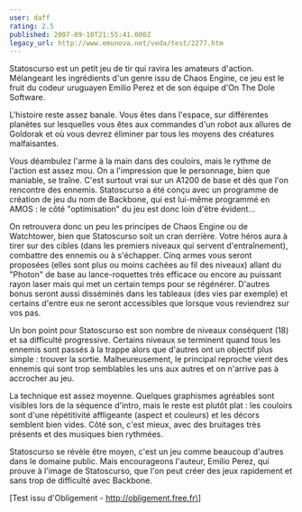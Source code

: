 ```yaml
---
user: daff
rating: 2.5
published: 2007-09-10T21:55:41.000Z
legacy_url: http://www.emunova.net/veda/test/2277.htm
---
```

Statoscurso est un petit jeu de tir qui ravira les amateurs d'action. Mélangeant les ingrédients d'un genre issu de Chaos Engine, ce jeu est le fruit du codeur uruguayen Emilio Perez et de son équipe d'On The Dole Software.  

  

L'histoire reste assez banale. Vous êtes dans l'espace, sur différentes planètes sur lesquelles vous êtes aux commandes d'un robot aux allures de Goldorak et où vous devrez éliminer par tous les moyens des créatures malfaisantes.  

  

Vous déambulez l'arme à la main dans des couloirs, mais le rythme de l'action est assez mou. On a l'impression que le personnage, bien que maniable, se traîne. C'est surtout vrai sur un A1200 de base et dès que l'on rencontre des ennemis. Statoscurso a été conçu avec un programme de création de jeu du nom de Backbone, qui est lui-même programmé en AMOS : le côté "optimisation" du jeu est donc loin d'être évident...  

  

On retrouvera donc un peu les principes de Chaos Engine ou de Watchtower, bien que Statoscurso soit un cran derrière. Votre héros aura à tirer sur des cibles (dans les premiers niveaux qui servent d'entraînement), combattre des ennemis ou à s'échapper. Cinq armes vous seront proposées (elles sont plus ou moins cachées au fil des niveaux) allant du "Photon" de base au lance-roquettes très efficace ou encore au puissant rayon laser mais qui met un certain temps pour se régénérer. D'autres bonus seront aussi disséminés dans les tableaux (des vies par exemple) et certains d'entre eux ne seront accessibles que lorsque vous reviendrez sur vos pas.  

  

Un bon point pour Statoscurso est son nombre de niveaux conséquent (18) et sa difficulté progressive. Certains niveaux se terminent quand tous les ennemis sont passés à la trappe alors que d'autres ont un objectif plus simple : trouver la sortie. Malheureusement, le principal reproche vient des ennemis qui sont trop semblables les uns aux autres et on n'arrive pas à accrocher au jeu.  

  

La technique est assez moyenne. Quelques graphismes agréables sont visibles lors de la séquence d'intro, mais le reste est plutôt plat : les couloirs sont d'une répétitivité affligeante (aspect et couleurs) et les décors semblent bien vides. Côté son, c'est mieux, avec des bruitages très présents et des musiques bien rythmées.  

  

Statoscurso se révèle être moyen, c'est un jeu comme beaucoup d'autres dans le domaine public. Mais encourageons l'auteur, Emilio Perez, qui prouve à l'image de Statoscurso, que l'on peut créer des jeux rapidement et sans trop de difficulté avec Backbone.  

  

\[Test issu d'Obligement - http://obligement.free.fr\]